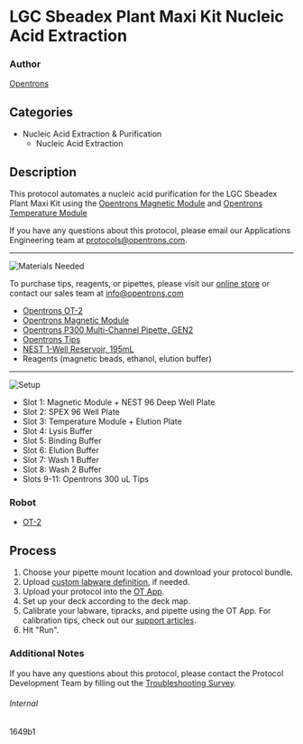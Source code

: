 # LGC Sbeadex Plant Maxi Kit Nucleic Acid Extraction

### Author
[Opentrons](https://opentrons.com/)



## Categories
* Nucleic Acid Extraction & Purification
	* Nucleic Acid Extraction


## Description
This protocol automates a nucleic acid purification for the LGC Sbeadex Plant Maxi Kit using the [Opentrons Magnetic Module](https://shop.opentrons.com/collections/hardware-modules/products/magdeck) and [Opentrons Temperature Module](https://shop.opentrons.com/collections/hardware-modules/products/tempdeck)</br>

If you have any questions about this protocol, please email our Applications Engineering team at [protocols@opentrons.com](mailto:protocols@opentrons.com).

---
![Materials Needed](https://s3.amazonaws.com/opentrons-protocol-library-website/custom-README-images/001-General+Headings/materials.png)

To purchase tips, reagents, or pipettes, please visit our [online store](https://shop.opentrons.com/) or contact our sales team at [info@opentrons.com](mailto:info@opentrons.com)

* [Opentrons OT-2](https://shop.opentrons.com/collections/ot-2-robot/products/ot-2)
* [Opentrons Magnetic Module](https://shop.opentrons.com/collections/hardware-modules/products/magdeck)
* [Opentrons P300 Multi-Channel Pipette, GEN2](https://shop.opentrons.com/collections/ot-2-pipettes/products/8-channel-electronic-pipette)
* [Opentrons Tips](https://shop.opentrons.com/collections/opentrons-tips)
* [NEST 1-Well Reservoir, 195mL](https://shop.opentrons.com/collections/verified-labware/products/nest-1-well-reservoir-195-ml)
* Reagents (magnetic beads, ethanol, elution buffer)

---
![Setup](https://s3.amazonaws.com/opentrons-protocol-library-website/custom-README-images/001-General+Headings/Setup.png)

* Slot 1: Magnetic Module + NEST 96 Deep Well Plate
* Slot 2: SPEX 96 Well Plate
* Slot 3: Temperature Module + Elution Plate
* Slot 4: Lysis Buffer
* Slot 5: Binding Buffer
* Slot 6: Elution Buffer
* Slot 7: Wash 1 Buffer
* Slot 8: Wash 2 Buffer
* Slots 9-11: Opentrons 300 uL Tips


### Robot
* [OT-2](https://opentrons.com/ot-2)

## Process

1. Choose your pipette mount location and download your protocol bundle.
2. Upload [custom labware definition](https://support.opentrons.com/en/articles/3136506-using-labware-in-your-protocols), if needed.
3. Upload your protocol into the [OT App](https://opentrons.com/ot-app).
4. Set up your deck according to the deck map.
5. Calibrate your labware, tipracks, and pipette using the OT App. For calibration tips, check out our [support articles](https://support.opentrons.com/en/collections/1559720-guide-for-getting-started-with-the-ot-2).
6. Hit "Run".

### Additional Notes
If you have any questions about this protocol, please contact the Protocol Development Team by filling out the [Troubleshooting Survey](https://protocol-troubleshooting.paperform.co/).

###### Internal
1649b1